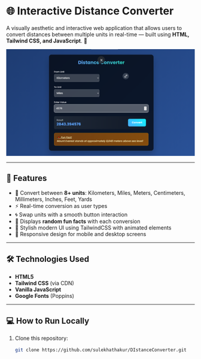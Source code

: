 # 🌐 Interactive Distance Converter

A visually aesthetic and interactive web application that allows users to convert distances between multiple units in real-time — built using **HTML, Tailwind CSS, and JavaScript**. 🚀

![App Screenshot](./Distance-Converter/screenshot.png)

---

## 📌 Features

- 🔄 Convert between **8+ units**: Kilometers, Miles, Meters, Centimeters, Millimeters, Inches, Feet, Yards
- ⚡ Real-time conversion as user types
- 🌀 Swap units with a smooth button interaction
- 🧠 Displays **random fun facts** with each conversion
- 🎨 Stylish modern UI using TailwindCSS with animated elements
- 🎯 Responsive design for mobile and desktop screens

---

## 🛠️ Technologies Used

- **HTML5**
- **Tailwind CSS** (via CDN)
- **Vanilla JavaScript**
- **Google Fonts** (Poppins)

---

## 💻 How to Run Locally

1. Clone this repository:
   ```bash
   git clone https://github.com/sulekhathakur/DIstanceConverter.git
